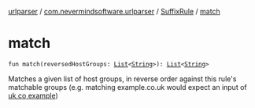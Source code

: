 [urlparser](../../index.md) / [com.nevermindsoftware.urlparser](../index.md) / [SuffixRule](index.md) / [match](./match.md)

# match

`fun match(reversedHostGroups: `[`List`](https://kotlinlang.org/api/latest/jvm/stdlib/kotlin.collections/-list/index.html)`<`[`String`](https://kotlinlang.org/api/latest/jvm/stdlib/kotlin/-string/index.html)`>): `[`List`](https://kotlinlang.org/api/latest/jvm/stdlib/kotlin.collections/-list/index.html)`<`[`String`](https://kotlinlang.org/api/latest/jvm/stdlib/kotlin/-string/index.html)`>`

Matches a given list of host groups, in reverse order against this rule's matchable groups
(e.g. matching example.co.uk would expect an input of [uk,co,example](#))

